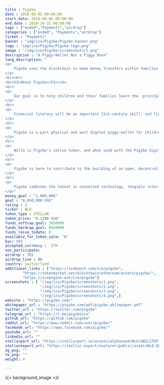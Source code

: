 ```yaml
---
title : Pigzbe
date : 2018-09-05 00:00:00
start_date: 2018-06-05 00:00:00
end_date : 2018-10-31 00:00:00
tags : ["ended","Payments","airdrop"]
categories : ["ended", "Payments","airdrop"]
ticket : "Payments"
banner : "img/ico/Pigzbe/Pigzbe-banner.png"
logo : "img/ico/Pigzbe/Pigzbe-logo.png"
image : "/img/ico/Pigzbe/screenshots/1.png"
description : "A Piggy-Wallet Not a Piggy Bank"
long_description: "
<p>
	Pigzbe uses the blockchain to make money transfers within families borderless, safe, and instant. By unlocking the potential of globalised families as micro-financing networks, Pigzbe teaches children about money in the 21st century.
</p>
<br><br>
<b><h3>About Pigzbe</h3></b>
<br>
<p>
	Our goal is to help children and their families learn the  principles of 21st century finance through cryptocurrency  savings and hands-on play.  
</p>
<br>
<p>
	Financial literacy will be an important 21st-century skill, and finding ways to introduce  earning, saving and managing money principles at a young age will help children  begin to develop these necessary skills. 
</p>
<br>
<p>
	Pigzbe is a part physical and part digital piggy-wallet for children aged 6 and up,  powered by Wollo, your child’s first cryptocurrency. Think of Pigzbe as a friendly,  tangible financial assistant that will teach children the principles of modern money in  an exciting and safe system that harnesses children's natural drive to learn through  self-correcting, practical experimentation. 
</p>
<br>
<p>
	Wollo is Pigzbe’s native token, and when used with the Pigzbe digital wallet and  physical device, provides an effective, age-appropriate learning experience for  children, while enabling families to come together as microfinancing networks. 
</p>
<br>
<p>
	Pigzbe is here to contribute to the building of an open, decentralised world where  financial education is accessible to anyone, anywhere. Our goal is to accelerate the  uptake of cryptocurrencies globally with a token, and a product, designed to  empower the young and young at heart. 
</p>
<br>
<p>
	Pigzbe combines the latest in connected technology, tangible interface design, and  blockchain technology to reach an underbanked generation of children and families  by ushering in a new piggy-banking paradigm powered by their children’s first  cryptocurrency and hardware wallet. We call it a piggy-wallet!
</p>"
money_goal : "1,000,000"
goal : "8,850,000 USD"
rating : 3
ticker : WLO
token_type : STELLAR
token_price: "0.1200 USD"
funds_softcap_goal: 2850000
funds_hardcap_goal: 8850000
funds_raise_todate: 0
available_for_token_sale: "0"
kyc: YES
accepted_currency :  ETH
non_participate: 
airdrop : YES
airdrop_live : NO
country: Switzerland
additional_links : ["https://icobench.com/ico/pigzbe",
        "https://tokenmarket.net/blockchain/ethereum/assets/pigzbe/",
        "https://icoengine.net/ico/pigzbe"]
screenshots : [ "/img/ico/Pigzbe/screenshots/1.png",
                "/img/ico/Pigzbe/screenshots/2.png",
                "/img/ico/Pigzbe/screenshots/3.png",
                "/img/ico/Pigzbe/screenshots/4.png",]
website : "https://pigzbe.com/"
whitepaper_url : "https://pigzbe.com/pdf/pigzbe_whitepaper.pdf"
twitter_url : "https://twitter.com/pigzbe"
telegram_url : "https://t.me/pigzbeico"
github_url: "https://github.com/pigzbe"
reddit_url: "https://www.reddit.com/user/pigzbe/"
facebook_url: "https://www.facebook.com/pigzbe/"
youtube_url: ""
linkedin_url: ""
stellarport_url: "https://stellarport.io/assets/alphanum4/WLO/GBIL5TOVTZFNV3XS3E2LWTKU5SYOJ3UBCVBSKAMP4EE4MV2VSZQK7NRZ"
stellarexpert_url: "https://stellar.expert/explorer/public/asset/WLO-GBIL5TOVTZFNV3XS3E2LWTKU5SYOJ3UBCVBSKAMP4EE4MV2VSZQK7NRZ"
og_png: ""
tw_png: ""
weight: 4

---
```



{{< background_image >}}

